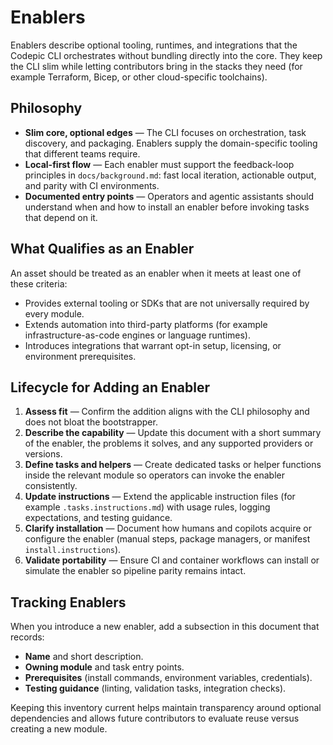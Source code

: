 # Enablers

Enablers describe optional tooling, runtimes, and integrations that the Codepic CLI orchestrates without bundling directly into the core. They keep the CLI slim while letting contributors bring in the stacks they need (for example Terraform, Bicep, or other cloud-specific toolchains).

## Philosophy

- **Slim core, optional edges** — The CLI focuses on orchestration, task discovery, and packaging. Enablers supply the domain-specific tooling that different teams require.
- **Local-first flow** — Each enabler must support the feedback-loop principles in `docs/background.md`: fast local iteration, actionable output, and parity with CI environments.
- **Documented entry points** — Operators and agentic assistants should understand when and how to install an enabler before invoking tasks that depend on it.

## What Qualifies as an Enabler

An asset should be treated as an enabler when it meets at least one of these criteria:

- Provides external tooling or SDKs that are not universally required by every module.
- Extends automation into third-party platforms (for example infrastructure-as-code engines or language runtimes).
- Introduces integrations that warrant opt-in setup, licensing, or environment prerequisites.

## Lifecycle for Adding an Enabler

1. **Assess fit** — Confirm the addition aligns with the CLI philosophy and does not bloat the bootstrapper.
2. **Describe the capability** — Update this document with a short summary of the enabler, the problems it solves, and any supported providers or versions.
3. **Define tasks and helpers** — Create dedicated tasks or helper functions inside the relevant module so operators can invoke the enabler consistently.
4. **Update instructions** — Extend the applicable instruction files (for example `.tasks.instructions.md`) with usage rules, logging expectations, and testing guidance.
5. **Clarify installation** — Document how humans and copilots acquire or configure the enabler (manual steps, package managers, or manifest `install.instructions`).
6. **Validate portability** — Ensure CI and container workflows can install or simulate the enabler so pipeline parity remains intact.

## Tracking Enablers

When you introduce a new enabler, add a subsection in this document that records:

- **Name** and short description.
- **Owning module** and task entry points.
- **Prerequisites** (install commands, environment variables, credentials).
- **Testing guidance** (linting, validation tasks, integration checks).

Keeping this inventory current helps maintain transparency around optional dependencies and allows future contributors to evaluate reuse versus creating a new module.
